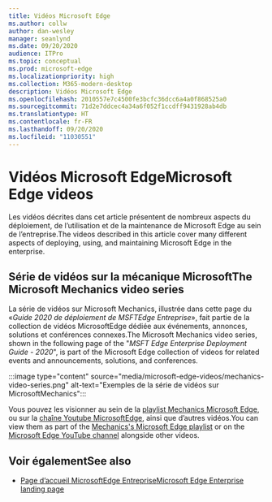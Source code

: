 ```yaml
---
title: Vidéos Microsoft Edge
ms.author: collw
author: dan-wesley
manager: seanlynd
ms.date: 09/20/2020
audience: ITPro
ms.topic: conceptual
ms.prod: microsoft-edge
ms.localizationpriority: high
ms.collection: M365-modern-desktop
description: Vidéos Microsoft Edge
ms.openlocfilehash: 2010557e7c4500fe3bcfc36dcc6a4a0f868525a0
ms.sourcegitcommit: 71d2e7ddcec4a34a6f052f1ccdff9431928ab4db
ms.translationtype: HT
ms.contentlocale: fr-FR
ms.lasthandoff: 09/20/2020
ms.locfileid: "11030551"
---
```

# <span data-ttu-id="55e79-103">Vidéos Microsoft Edge</span><span class="sxs-lookup"><span data-stu-id="55e79-103">Microsoft Edge videos</span></span>

<span data-ttu-id="55e79-104">Les vidéos décrites dans cet article présentent de nombreux aspects du déploiement, de l’utilisation et de la maintenance de Microsoft Edge au sein de l’entreprise.</span><span class="sxs-lookup"><span data-stu-id="55e79-104">The videos described in this article cover many different aspects of deploying, using, and maintaining Microsoft Edge in the enterprise.</span></span>

## <span data-ttu-id="55e79-105">Série de vidéos sur la mécanique Microsoft</span><span class="sxs-lookup"><span data-stu-id="55e79-105">The Microsoft Mechanics video series</span></span>

<span data-ttu-id="55e79-106">La série de vidéos sur Microsoft Mechanics, illustrée dans cette page du «*Guide 2020 de déploiement de MSFTEdge Entreprise*», fait partie de la collection de vidéos MicrosoftEdge dédiée aux événements, annonces, solutions et conférences connexes.</span><span class="sxs-lookup"><span data-stu-id="55e79-106">The Microsoft Mechanics video series, shown in the following page of the "*MSFT Edge Enterprise Deployment Guide - 2020*", is part of the Microsoft Edge collection of videos for related events and announcements, solutions, and conferences.</span></span>

:::image type="content" source="media/microsoft-edge-videos/mechanics-video-series.png" alt-text="Exemples de la série de vidéos sur MicrosoftMechanics":::

<span data-ttu-id="55e79-108">Vous pouvez les visionner au sein de la [playlist Mechanics Microsoft Edge](https://www.youtube.com/playlist?list=PLXtHYVsvn_b-uXh1tMeYpT-0iD8tD3tFy), ou sur la [chaîne Youtube MicrosoftEdge](https://www.youtube.com/channel/UCIGx7oT8p6-jUpOfg98yelA), ainsi que d’autres vidéos.</span><span class="sxs-lookup"><span data-stu-id="55e79-108">You can view them as part of the [Mechanics's Microsoft Edge playlist](https://www.youtube.com/playlist?list=PLXtHYVsvn_b-uXh1tMeYpT-0iD8tD3tFy) or on the [Microsoft Edge YouTube channel](https://www.youtube.com/channel/UCIGx7oT8p6-jUpOfg98yelA) alongside other videos.</span></span>

## <span data-ttu-id="55e79-109">Voir également</span><span class="sxs-lookup"><span data-stu-id="55e79-109">See also</span></span>

- [<span data-ttu-id="55e79-110">Page d’accueil MicrosoftEdge Entreprise</span><span class="sxs-lookup"><span data-stu-id="55e79-110">Microsoft Edge Enterprise landing page</span></span>](https://aka.ms/EdgeEnterprise)